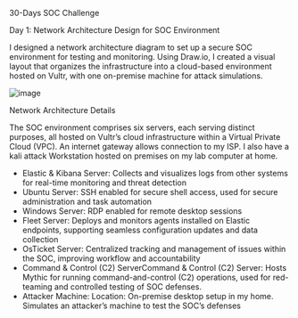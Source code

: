 30-Days SOC Challenge

Day 1: Network Architecture Design for SOC Environment

 I designed a network architecture diagram to set up a secure SOC environment for testing and monitoring. Using Draw.io, I created a visual layout that organizes the infrastructure into a cloud-based environment hosted on Vultr, with one on-premise machine for attack simulations.


![image](https://github.com/user-attachments/assets/f2529db7-8887-4abb-86ef-54566ebf65f0)

Network Architecture Details

The SOC environment comprises six servers, each serving distinct purposes, all hosted on Vultr’s cloud infrastructure within a Virtual Private Cloud (VPC). An internet gateway allows connection to my ISP. I also have a kali attack Workstation hosted on premises on my lab computer at home.

* Elastic & Kibana Server:  Collects and visualizes logs from other systems for real-time monitoring and threat detection
* Ubuntu Server:  SSH enabled for secure shell access, used for secure administration and task automation
* Windows Server: RDP enabled for remote desktop sessions
* Fleet Server: Deploys and monitors agents installed on Elastic endpoints, supporting seamless configuration updates and data collection
* OsTicket Server: Centralized tracking and management of issues within the SOC, improving workflow and accountability
* Command & Control (C2) ServerCommand & Control (C2) Server: Hosts Mythic for running command-and-control (C2) operations, used for red-teaming and controlled testing of SOC defenses.
* Attacker Machine: Location: On-premise desktop setup in my home. Simulates an attacker’s machine to test the SOC’s defenses
